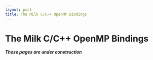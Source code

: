 ```yaml
---
layout: post
title: The Milk C/C++ OpenMP Bindings
---
```

The Milk C/C++ OpenMP Bindings
=================
___These pages are under construction___
